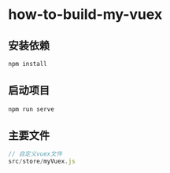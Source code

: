 # how-to-build-my-vuex

## 安装依赖
```bash
npm install
```

## 启动项目
```bash
npm run serve
```

## 主要文件
```js
// 自定义vuex文件
src/store/myVuex.js 
```
